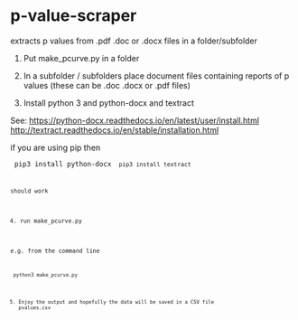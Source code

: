# p-value-scraper
extracts p values from .pdf .doc or .docx files in a folder/subfolder

1. Put make_pcurve.py in a folder

2. In a subfolder / subfolders place document files containing reports of p values (these can be .doc .docx or .pdf files)

3. Install python 3 and python-docx and textract

See:
https://python-docx.readthedocs.io/en/latest/user/install.html
 http://textract.readthedocs.io/en/stable/installation.html
 
 if you are using pip then 
 
<code> pip3 install python-docx
<code> pip3 install textract
 
 should work
 
 4. run make_pcurve.py
 
 e.g. from the command line

<code> python3 make_pcurve.py
 
 5. Enjoy the output and hopefully the data will be saved in a CSV file pvalues.csv